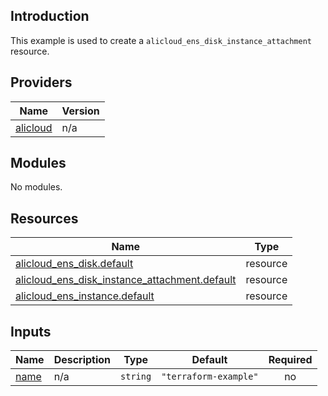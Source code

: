<!-- BEGIN_TF_DOCS -->
## Introduction

This example is used to create a `alicloud_ens_disk_instance_attachment` resource.

## Providers

| Name | Version |
|------|---------|
| <a name="provider_alicloud"></a> [alicloud](#provider\_alicloud) | n/a |

## Modules

No modules.

## Resources

| Name | Type |
|------|------|
| [alicloud_ens_disk.default](https://registry.terraform.io/providers/aliyun/alicloud/latest/docs/resources/ens_disk) | resource |
| [alicloud_ens_disk_instance_attachment.default](https://registry.terraform.io/providers/aliyun/alicloud/latest/docs/resources/ens_disk_instance_attachment) | resource |
| [alicloud_ens_instance.default](https://registry.terraform.io/providers/aliyun/alicloud/latest/docs/resources/ens_instance) | resource |

## Inputs

| Name | Description | Type | Default | Required |
|------|-------------|------|---------|:--------:|
| <a name="input_name"></a> [name](#input\_name) | n/a | `string` | `"terraform-example"` | no |
<!-- END_TF_DOCS -->    